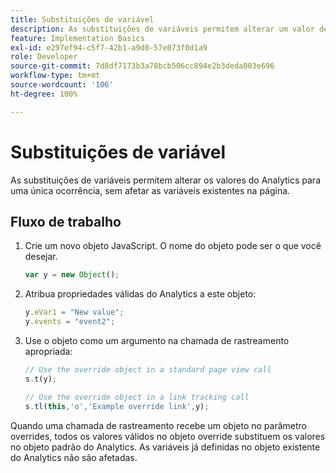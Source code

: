 ```yaml
---
title: Substituições de variável
description: As substituições de variáveis permitem alterar um valor de variável por um único rastreamento ou chamada de link de rastreamento.
feature: Implementation Basics
exl-id: e297ef94-c5f7-42b1-a9d0-57e073f0d1a9
role: Developer
source-git-commit: 7d8df7173b3a78bcb506cc894e2b3deda003e696
workflow-type: tm+mt
source-wordcount: '106'
ht-degree: 100%

---
```


# Substituições de variável

As substituições de variáveis permitem alterar os valores do Analytics para uma única ocorrência, sem afetar as variáveis existentes na página.

## Fluxo de trabalho

1. Crie um novo objeto JavaScript. O nome do objeto pode ser o que você desejar.

   ```js
   var y = new Object();
   ```

2. Atribua propriedades válidas do Analytics a este objeto:

   ```js
   y.eVar1 = "New value";
   y.events = "event2";
   ```

3. Use o objeto como um argumento na chamada de rastreamento apropriada:

   ```js
   // Use the override object in a standard page view call
   s.t(y);
   
   // Use the override object in a link tracking call
   s.tl(this,'o','Example override link',y);
   ```

Quando uma chamada de rastreamento recebe um objeto no parâmetro overrides, todos os valores válidos no objeto override substituem os valores no objeto padrão do Analytics. As variáveis já definidas no objeto existente do Analytics não são afetadas.
